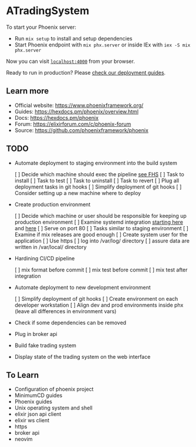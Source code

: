 # ATradingSystem

To start your Phoenix server:

  * Run `mix setup` to install and setup dependencies
  * Start Phoenix endpoint with `mix phx.server` or inside IEx with `iex -S mix phx.server`

Now you can visit [`localhost:4000`](http://localhost:4000) from your browser.

Ready to run in production? Please [check our deployment guides](https://hexdocs.pm/phoenix/deployment.html).

## Learn more

  * Official website: https://www.phoenixframework.org/
  * Guides: https://hexdocs.pm/phoenix/overview.html
  * Docs: https://hexdocs.pm/phoenix
  * Forum: https://elixirforum.com/c/phoenix-forum
  * Source: https://github.com/phoenixframework/phoenix

## TODO

* Automate deployment to staging environment into the build system

  [ ] Decide which machine should exec the pipeline [see FHS](https://www.pathname.com/fhs/pub/fhs-2.3.html#SRVDATAFORSERVICESPROVIDEDBYSYSTEM)
  [ ] Task to install
  [ ] Task to test
  [ ] Task to uninstall
  [ ] Task to revert
  [ ] Plug all deployment tasks in git hooks
  [ ] Simplify deployment of git hooks
  [ ] Consider setting up a new machine where to deploy

* Create production environment

  [ ] Decide which machine or user should be responsible for keeping up production environment
  [ ] Examine systemd integration [starting here](https://elixirforum.com/t/elixir-apps-as-systemd-services-info-wiki/2400) and [here](https://serverfault.com/questions/413397/how-to-set-environment-variable-in-systemd-service)
  [ ] Serve on port 80
  [ ] Tasks similar to staging environment
  [ ] Examine if mix releases are good enough
  [ ] Create system user for the application
  [ ] Use https
  [ ] log into /var/log/ directory
  [ ] assure data are written in /var/local/ directory

* Hardining CI/CD pipeline

  [ ] mix format before commit
  [ ] mix test before commit
  [ ] mix test after integration

* Automate deployment to new development environment

  [ ] Simplify deployment of git hooks
  [ ] Create environment on each developer workstation
  [ ] Align dev and prod environments inside phx (leave all differences in environment vars)

* Check if some dependencies can be removed
* Plug in broker api
* Build fake trading system
* Display state of the trading system on the web interface

## To Learn

* Configuration of phoenix project
* MinimumCD guides
* Phoenix guides
* Unix operating system and shell
* elixir json api client
* elixir ws client
* https
* broker api
* neovim

